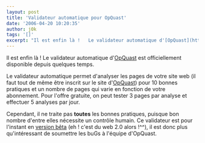```yaml
---
layout: post
title: 'Validateur automatique pour OpQuast'
date: '2006-04-20 10:20:35'
author: j0k
tags: '[]'
excerpt: "Il est enfin là !   Le validateur automatique d'[OpQuast](http://www.j0k3r.net/news-suivez-la-qualite-de-vos-sites-grace-a-un-site-1003.html) est officiellement disponible depuis quelques temps.  \n  \nLe validateur automatique permet d'analyser les pages de votre site web (il faut tout de même être inscrit sur le site      …"
---
```


Il est enfin là !   Le validateur automatique d'[OpQuast](http://www.j0k3r.net/news-suivez-la-qualite-de-vos-sites-grace-a-un-site-1003.html) est officiellement disponible depuis quelques temps.

Le validateur automatique permet d'analyser les pages de votre site web (il faut tout de même être inscrit sur le site d'[OpQuast](http://www.opquast.com/)) pour 10 bonnes pratiques et un nombre de pages qui varie en fonction de votre abonnement. Pour l'offre gratuite, on peut tester 3 pages par analyse et effectuer 5 analyses par jour.

Cependant, il ne traite pas **toutes** les bonnes pratiques, puisque bon nombre d'entre elles nécessite un contrôle humain. Ce validateur est pour l'instant en [version bêta](http://www.opquast.com/dotclear/index.php/2006/04/18/82-validateur-automatique) (eh ! c'est du web 2.0 alors !^^), il est donc plus qu'intéressant de soumettre les buGs à l'équipe d'OpQuast.
